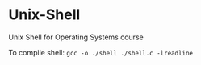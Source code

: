 # Unix-Shell
Unix Shell for Operating Systems course

To compile shell:
```gcc -o ./shell ./shell.c -lreadline```
